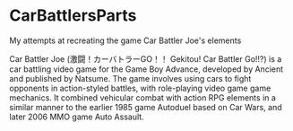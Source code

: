 # CarBattlersParts
My attempts at recreating the game Car Battler Joe's elements

Car Battler Joe (激闘！カーバトラーGO！！ Gekitou! Car Battler Go!!?) is a car battling video game for the Game Boy Advance, developed by Ancient and published by Natsume. The game involves using cars to fight opponents in action-styled battles, with role-playing video game game mechanics. It combined vehicular combat with action RPG elements in a similar manner to the earlier 1985 game Autoduel based on Car Wars, and later 2006 MMO game Auto Assault.
